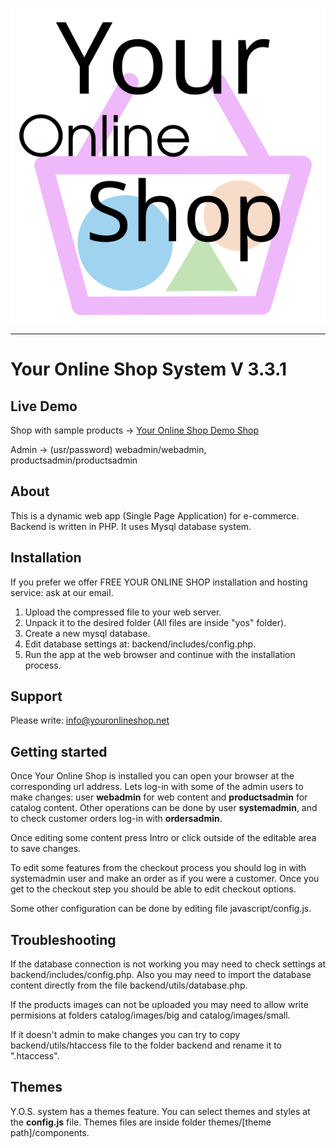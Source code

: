 
![Your Online Shop](images/logotype.svg "Your Online Shop")

----------------------------------------------------------------------

# Your Online Shop System V 3.3.1

## Live Demo

Shop with sample products -> [Your Online Shop Demo Shop](https://youronlineshop.net/sample/)

Admin -> (usr/password) webadmin/webadmin, productsadmin/productsadmin


## About

This is a dynamic web app (Single Page Application) for e-commerce. Backend is written in PHP. It uses Mysql database system.


## Installation

If you prefer we offer FREE YOUR ONLINE SHOP installation and hosting service: ask at our email.

1. Upload the compressed file to your web server.
2. Unpack it to the desired folder (All files are inside "yos" folder).
3. Create a new mysql database.
4. Edit database settings at: backend/includes/config.php.
5. Run the app at the web browser and continue with the installation process.


## Support

Please write: info@youronlineshop.net


## Getting started

Once Your Online Shop is installed you can open your browser at the corresponding url address. Lets log-in with some of the admin users to make changes: user **webadmin** for web content and **productsadmin** for catalog content. Other operations can be done by user **systemadmin**, and to check customer orders log-in with **ordersadmin**.

Once editing some content press Intro or click outside of the editable area to save changes.

To edit some features from the checkout process you should log in with systemadmin user and make an order as if you were a customer. Once you get to the checkout step you should be able to edit checkout options.

Some other configuration can be done by editing file javascript/config.js.


## Troubleshooting


If the database connection is not working you may need to check settings at backend/includes/config.php. Also you may need to import the database content directly from the file backend/utils/database.php.

If the products images can not be uploaded you may need to allow write permisions at folders catalog/images/big and catalog/images/small.

If it doesn't admin to make changes you can try to copy backend/utils/htaccess file to the folder backend and rename it to ".htaccess".


## Themes


Y.O.S. system has a themes feature. You can select themes and styles at the **config.js** file. Themes files are inside folder themes/[theme path]/components.